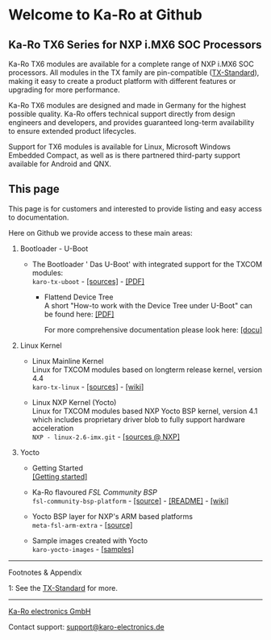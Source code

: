 # Welcome to Ka-Ro at Github

## Ka-Ro TX6 Series for NXP i.MX6 SOC Processors

Ka-Ro TX6 modules are available for a complete range of NXP i.MX6 SOC
processors. All modules in the TX family are pin-compatible ([TX-Standard](#TX)),
making it easy to create a product platform with different features or upgrading
for more performance.

Ka-Ro TX6 modules are designed and made in Germany for the highest possible
quality. Ka-Ro offers technical support directly from design engineers and
developers, and provides guaranteed long-term availability to ensure extended
product lifecycles.

Support for TX6 modules is available for Linux, Microsoft Windows Embedded
Compact, as well as is there partnered third-party support available for
Android and QNX.


## This page

This page is for customers and interested to provide listing and easy access
to documentation.

Here on Github we provide access to these main areas:

1. Bootloader - U-Boot

    * The Bootloader ' Das U-Boot' with integrated support for the TXCOM modules:<br>
       `karo-tx-uboot` - [[sources]](https://github.com/karo-electronics/karo-tx-uboot) - [[PDF]](uboot/TX6_U-Boot.pdf)

        * Flattend Device Tree<br>
          A short "How-to work with the Device Tree under U-Boot" can
          be found here: [[PDF]](FDT-Quickreference.pdf)
		  
		  For more comprehensive documentation please look here: [[docu]](dts/dt-home.md)
		  

2. Linux Kernel

    * Linux Mainline Kernel<br>
      Linux for TXCOM modules based on longterm release kernel, version 4.4<br>
      `karo-tx-linux` - [[sources]](https://github.com/karo-electronics/karo-tx-linux) - [[wiki]](https://github.com/karo-electronics/karo-tx-linux/wiki)

    * Linux NXP Kernel (Yocto)<br>
      Linux for TXCOM modules based NXP Yocto BSP kernel, version 4.1<br>
      which includes proprietary driver blob to fully support hardware acceleration<br>
      `NXP - linux-2.6-imx.git` - [[sources @ NXP]](http://git.freescale.com/git/cgit.cgi/imx/linux-2.6-imx.git/)


3. Yocto

    * Getting Started<br>
      [[Getting started]](https://www.karo-electronics.com/1661.html?&L=1)

    * Ka-Ro flavoured _FSL Community BSP_<br>
      `fsl-community-bsp-platform` - [[source]](https://github.com/karo-electronics/fsl-community-bsp-platform) - [[README]](https://github.com/karo-electronics/fsl-community-bsp-platform) - [[wiki]](https://github.com/karo-electronics/fsl-community-bsp-platform/wiki)

    * Yocto BSP layer for NXP's ARM based platforms<br>
      `meta-fsl-arm-extra` - [[source]](https://github.com/karo-electronics/meta-fsl-arm-extra)

    * Sample images created with Yocto<br>
      `karo-yocto-images` - [[samples]](https://github.com/karo-electronics/karo-yocto-images)

---------
Footnotes & Appendix

<a name="TX">1</a>: See the [TX-Standard](https://www.karo-electronics.com/tx-standard.html) for more.

---
[Ka-Ro electronics GmbH](http://www.karo-electronics.de)

Contact support: support@karo-electronics.de
